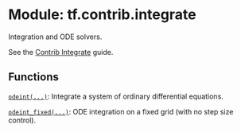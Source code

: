 <div itemscope itemtype="http://developers.google.com/ReferenceObject">
<meta itemprop="name" content="tf.contrib.integrate" />
<meta itemprop="path" content="Stable" />
</div>

# Module: tf.contrib.integrate

Integration and ODE solvers.

<!-- Placeholder for "Used in" -->

See the
[Contrib Integrate](https://tensorflow.org/api_guides/python/contrib.integrate)
guide.


## Functions

[`odeint(...)`](../../tf/contrib/integrate/odeint.md): Integrate a system of ordinary differential equations.

[`odeint_fixed(...)`](../../tf/contrib/integrate/odeint_fixed.md): ODE integration on a fixed grid (with no step size control).

